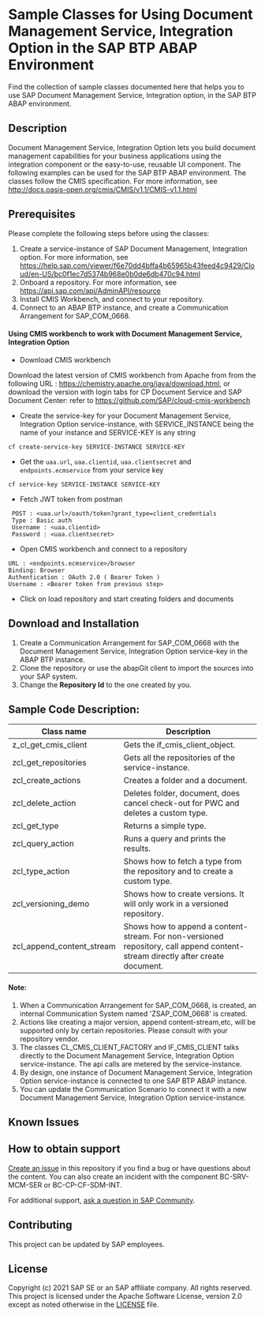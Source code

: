 # Sample Classes for Using Document Management Service, Integration Option in the SAP BTP ABAP Environment
Find the collection of sample classes documented here that helps you to use SAP Document Management Service, Integration option, in the SAP BTP ABAP environment.
## Description
Document Management Service, Integration Option lets you build document management capabilities for your business applications using the integration component or the easy-to-use, reusable UI component.
The following examples can be used for the SAP BTP ABAP environment.
The classes follow the CMIS specification. For more information, see http://docs.oasis-open.org/cmis/CMIS/v1.1/CMIS-v1.1.html
## Prerequisites
Please complete the following steps before using the classes:
1. Create a service-instance of SAP Document Management, Integration option. 
For more information, see https://help.sap.com/viewer/f6e70dd4bffa4b65965b43feed4c9429/Cloud/en-US/bc0f1ec7d5374b968e0b0de6db470c94.html
2. Onboard a repository.
For more information, see https://api.sap.com/api/AdminAPI/resource
3. Install CMIS Workbench, and connect to your repository.
4. Connect to an ABAP BTP instance, and create a Communication Arrangement for SAP_COM_0668.

#### Using CMIS workbench to work with Document Management Service, Integration Option
 - Download CMIS workbench

Download the latest version of CMIS workbench from Apache from from the following URL : https://chemistry.apache.org/java/download.html, or download the version with login tabs for CP Document Service and SAP Document Center: refer to https://github.com/SAP/cloud-cmis-workbench

- Create the service-key for your Document Management Service, Integration Option service-instance, with SERVICE_INSTANCE being the name of your instance and SERVICE-KEY is any string
``` code
cf create-service-key SERVICE-INSTANCE SERVICE-KEY
```

- Get the `uaa.url`, `uaa.clientid`, `uaa.clientsecret` and `endpoints.ecmservice` from your service key
``` code
cf service-key SERVICE-INSTANCE SERVICE-KEY
```

- Fetch JWT token from postman
```http
 POST : <uaa.url>/oauth/token?grant_type=client_credentials
 Type : Basic auth
 Username : <uaa.clientid>
 Password : <uaa.clientsecret>
```

- Open CMIS workbench and connect to a repository
```http
URL : <endpoints.ecmservice>/browser
Binding: Browser
Authentication : OAuth 2.0 ( Bearer Token )
Username : <Bearer token from previous step>
```

- Click on load repository and start creating folders and documents

## Download and Installation
1. Create a Communication Arrangement for SAP_COM_0668 with the Document Management Service, Integration Option service-key in the ABAP BTP instance.
2. Clone the repository or use the abapGit client to import the sources into your SAP system.
3. Change the **Repository Id** to the one created by you.

## Sample Code Description:
| Class name  | Description |
| ------------- | ------------- |
| z_cl_get_cmis_client | Gets the if_cmis_client_object. |
| zcl_get_repositories | Gets all the repositories of the service-instance. |
| zcl_create_actions | Creates a folder and a document. |
| zcl_delete_action | Deletes folder, document, does cancel check-out for PWC and deletes a custom type. |
| zcl_get_type | Returns a simple type. |
| zcl_query_action | Runs a query and prints the results. |
| zcl_type_action | Shows how to fetch a type from the repository and to create a custom type. |
| zcl_versioning_demo | Shows how to create versions. It will only work in a versioned repository. |
| zcl_append_content_stream | Shows how to append a content-stream. For non-versioned repository, call append content-stream directly after create document. |

#### Note:
1. When a Communication Arrangement for SAP_COM_0668,  is created, an internal Communication System named 'ZSAP_COM_0668' is created.
2. Actions like creating a major version, append content-stream,etc, will be supported only by certain repositories. Please consult with your repository vendor.
3. The classes CL_CMIS_CLIENT_FACTORY and IF_CMIS_CLIENT talks directly to the Document Management Service, Integration Option service-instance. The api calls are metered by the service-instance.
4. By design, one instance of Document Management Service, Integration Option service-instance is connected to one SAP BTP ABAP instance. 
5. You can update the Communication Scenario to connect it with a new Document Management Service, Integration Option service-instance.

## Known Issues

## How to obtain support

[Create an issue](https://github.com/SAP-samples/abap-cmis-client-sample/issues) in this repository if you find a bug or have questions about the content.
You can also create an incident with the component BC-SRV-MCM-SER or BC-CP-CF-SDM-INT.
 
For additional support, [ask a question in SAP Community](https://answers.sap.com/questions/ask.html).

## Contributing
This project can be updated by SAP employees.

## License
Copyright (c) 2021 SAP SE or an SAP affiliate company. All rights reserved. This project is licensed under the Apache Software License, version 2.0 except as noted otherwise in the [LICENSE](LICENSES/Apache-2.0.txt) file.
